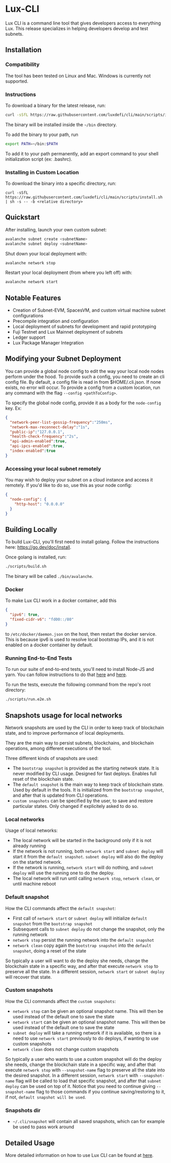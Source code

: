# Lux-CLI

Lux CLI is a command line tool that gives developers access to everything Lux. This release specializes in helping developers develop and test subnets.

## Installation

### Compatibility

The tool has been tested on Linux and Mac. Windows is currently not supported.

### Instructions

To download a binary for the latest release, run:

```sh
curl -sSfL https://raw.githubusercontent.com/luxdefi/cli/main/scripts/install.sh | sh -s
```

The binary will be installed inside the `~/bin` directory.

To add the binary to your path, run

```sh
export PATH=~/bin:$PATH
```

To add it to your path permanently, add an export command to your shell initialization script (ex: .bashrc).

### Installing in Custom Location

To download the binary into a specific directory, run:

```
curl -sSfL https://raw.githubusercontent.com/luxdefi/cli/main/scripts/install.sh | sh -s -- -b <relative directory>
```

## Quickstart

After installing, launch your own custom subnet:

```bash
avalanche subnet create <subnetName>
avalanche subnet deploy <subnetName>
```

Shut down your local deployment with:

```bash
avalanche network stop
```

Restart your local deployment (from where you left off) with:

```bash
avalanche network start
```

## Notable Features

- Creation of Subnet-EVM, SpacesVM, and custom virtual machine subnet configurations
- Precompile integration and configuration
- Local deployment of subnets for development and rapid prototyping
- Fuji Testnet and Lux Mainnet deployment of subnets
- Ledger support
- Lux Package Manager Integration

## Modifying your Subnet Deployment

You can provide a global node config to edit the way your local node nodes perform under the hood. To provide such a config, you need to create an cli config file. By default, a config file is read in from $HOME/.cli.json. If none exists, no error will occur. To provide a config from a custom location, run any command with the flag `--config <pathToConfig>`.

To specify the global node config, provide it as a body for the `node-config` key. Ex:

```json
{
  "network-peer-list-gossip-frequency":"250ms",
  "network-max-reconnect-delay":"1s",
  "public-ip":"127.0.0.1",
  "health-check-frequency":"2s",
  "api-admin-enabled":true,
  "api-ipcs-enabled":true,
  "index-enabled":true
}
```

### Accessing your local subnet remotely

You may wish to deploy your subnet on a cloud instance and access it remotely. If you'd like to do so, use this as your node config:

```json
{
  "node-config": {
    "http-host": "0.0.0.0"
  }
}
```

## Building Locally

To build Lux-CLI, you'll first need to install golang. Follow the instructions here: https://go.dev/doc/install.

Once golang is installed, run:

```bash
./scripts/build.sh
```

The binary will be called `./bin/avalanche`.

### Docker

To make Lux CLI work in a docker container, add this

```json
{
  "ipv6": true,
  "fixed-cidr-v6": "fd00::/80"
}
```

to `/etc/docker/daemon.json` on the host, then restart the docker service. This is because ipv6 is used to resolve local bootstrap IPs, and it is not enabled on a docker container by default.

### Running End-to-End Tests

To run our suite of end-to-end tests, you'll need to install Node-JS and yarn. You can follow instructions to do that [here](https://docs.npmjs.com/downloading-and-installing-node-js-and-npm) and [here](https://classic.yarnpkg.com/lang/en/docs/install/).

To run the tests, execute the following command from the repo's root directory:

```bash
./scripts/run.e2e.sh
```

## Snapshots usage for local networks

Network snapshots are used by the CLI in order to keep track of blockchain state, and to improve performance of local deployments.

They are the main way to persist subnets, blockchains, and blockchain operations, among different executions of the tool.

Three different kinds of snapshots are used:
- The `bootstrap snapshot` is provided as the starting network state. It is never modified by CLI usage.
Designed for fast deploys. Enables full reset of the blockchain state.
- The `default snapshot` is the main way to keep track of blockchain state. Used by default in the tools.
It is initialized from the `bootstrap snapshot`, and after that is updated from CLI operations.
- `custom snapshots` can be specified by the user, to save and restore particular states. Only changed if
explicitely asked to do so.

### Local networks

Usage of local networks:
- The local network will be started in the background only if it is not already running
- If the network is not running, both `network start` and `subnet deploy` will start it from the `default snapshot`.
`subnet deploy` will also do the deploy on the started network.
- If the network is running, `network start` will do nothing, and `subnet deploy` will use the running one to do the deploy.
- The local network will run until calling `network stop`, `network clean`, or until machine reboot

### Default snapshot

How the CLI commands affect the `default snapshot`:
- First call of `network start` or `subnet deploy` will initialize `default snapshot` from the `bootstrap snapshot`
- Subsequent calls to `subnet deploy` do not change the snapshot, only the running network
- `network stop` persist the running network into the `default snapshot`
- `network clean` copy again the `bootstrap snapshot` into the `default snapshot`, doing a reset of the state

So typically a user will want to do the deploy she needs, change the blockchain state in a specific way, and
after that execute `network stop` to preserve all the state. In a different session, `network start` or `subnet deploy`
will recover that state.

### Custom snapshots

How the CLI commands affect the `custom snapshots`:
- `network stop` can be given an optional snapshot name. This will then be used instead of the default one to save the state
- `network start` can be given an optional snapshot name. This will then be used instead of the default one to save the state
- `subnet deploy` will take a running network if it is available, so there is a need to use `network start` previously to do
deploys, if wanting to use custom snapshots
- `network clean` does not change custom snapshots

So typically a user who wants to use a custom snapshot will do the deploy she needs, change the blockchain state in a specific way, and
after that execute `network stop` with `--snapshot-name` flag to preserve all the state into the desired snapshot.
In a different session, `network start` with `--snapshot-name` flag will be called to load that specific snapshot, and after that
`subnet deploy` can be used on top of it. Notice that you need to continue giving `--snapshot-name` flag to those commands if you
continue saving/restoring to it, if not, `default snapshot will be used`.

### Snapshots dir

- `~/.cli/snapshot` will contain all saved snapshots, which can for example be used to pass work around

## Detailed Usage

More detailed information on how to use Lux CLI can be found at [here](https://docs.avax.network/subnets/create-a-local-subnet#subnet).
